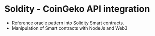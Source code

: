 # Soldity - CoinGeko API integration

- Reference oracle pattern into Solidity Smart contracts.
- Manipulation of Smart contracts with NodeJs and Web3
